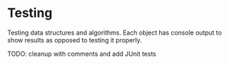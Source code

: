 # Testing
Testing data structures and algorithms. Each object has console output to show results as opposed to testing it properly.

TODO: cleanup with comments and add JUnit tests

